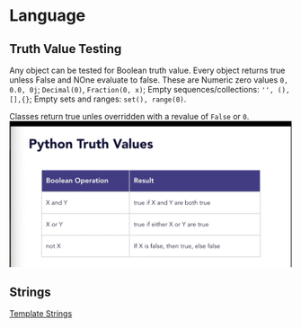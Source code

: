 # Language

## Truth Value Testing

Any object can be tested for Boolean truth value. Every object returns true unless False and NOne evaluate to false. These are Numeric zero values `0, 0.0, 0j`; `Decimal(0)`, `Fraction(0, x)`; Empty sequences/collections: `'', (),[],{}`; Empty sets and ranges: `set(), range(0)`.

Classes return true unles overridden with a revalue of `False` or `0`.
![values](Python_Truth_Values_Screen.png)

## Strings

[Template Strings](https://docs.python.org/3/library/string.html)
